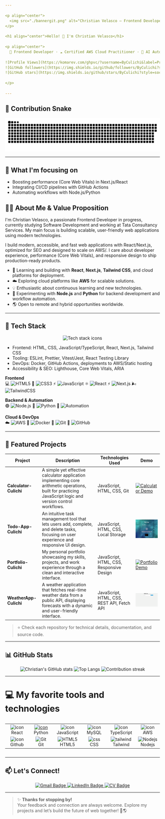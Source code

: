 ```yaml
---

<p align="center">
  <img src="./bannergit.png" alt="Christian Velasco — Frontend Developer" width="100%" />
</p>

<h1 align="center">Hello! 🫡 I'm Christian Velasco</h1>

<p align="center">
  🚀 Frontend Developer · ☁️ Certified AWS Cloud Practitioner · 🤖 AI Automation
  
![Profile Views](https://komarev.com/ghpvc/?username=ByCulichi&label=Profile%20views&color=0e75b6&style=flat)
![GitHub followers](https://img.shields.io/github/followers/ByCulichi?style=social)
![GitHub stars](https://img.shields.io/github/stars/ByCulichi?style=social)

</p>

---
```


## 🐍 Contribution Snake
<picture>
  <source media="(prefers-color-scheme: dark)" srcset="https://raw.githubusercontent.com/obregonia1/obregonia1/master/img/snake-dark.svg">
  <source media="(prefers-color-scheme: light)" srcset="https://raw.githubusercontent.com/obregonia1/obregonia1/master/img/snake.svg">
  <img alt="github contribution grid snake animation" src="https://raw.githubusercontent.com/obregonia1/obregonia1/master/img/snake.svg">
</picture>

---

## 🎯 What I'm focusing on
- Boosting performance (Core Web Vitals) in Next.js/React
- Integrating CI/CD pipelines with GitHub Actions
- Automating workflows with Node.js/Python

## 👨‍💻 About Me &  Value Proposition

I'm Christian Velasco, a passionate Frontend Developer in progress, currently studying Software Development and working at Tata Consultancy Services. My main focus is building scalable, user-friendly web applications using modern technologies.

I build modern, accessible, and fast web applications with React/Next.js, optimized for SEO and designed to scale on AWS/. I care about developer experience, performance (Core Web Vitals), and responsive design to ship production-ready products.

- 🚀 Learning and building with **React**, **Next.js**, **Tailwind CSS**, and cloud platforms for deployment.
- ☁️ Exploring cloud platforms like **AWS** for scalable solutions.
- 💡 Enthusiastic about continuous learning and new technologies.
- 🐍 Experimenting with **Node.js** and **Python** for backend development and workflow automation.
- 🌎 Open to remote and hybrid opportunities worldwide.

---

## 🧰 Tech Stack
<p align="center">
  <img src="https://skillicons.dev/icons?i=html,css,js,ts,react,nextjs,tailwind,git,github,nodejs,python,aws,docker" alt="Tech stack icons" />
</p>

- Frontend: HTML, CSS, JavaScript/TypeScript, React, Next.js, Tailwind CSS
- Tooling: ESLint, Prettier, Vitest/Jest, React Testing Library
- DevOps: Docker, GitHub Actions, deployments to AWS/Static hosting
- Accessibility & SEO: Lighthouse, Core Web Vitals, ARIA

**Frontend**  
💻 ![HTML5](https://img.shields.io/badge/HTML5-E34F26?style=for-the-badge&logo=html5&logoColor=white)
🎨 ![CSS3](https://img.shields.io/badge/CSS3-1572B6?style=for-the-badge&logo=css3&logoColor=white)
⚡ ![JavaScript](https://img.shields.io/badge/JavaScript-F7DF1E?style=for-the-badge&logo=javascript&logoColor=black)
⚛️ ![React](https://img.shields.io/badge/React-61DAFB?style=for-the-badge&logo=react&logoColor=black)
⚡ ![Next.js](https://img.shields.io/badge/Next.js-000000?style=for-the-badge&logo=nextdotjs&logoColor=white)
🌬️ ![TailwindCSS](https://img.shields.io/badge/TailwindCSS-06B6D4?style=for-the-badge&logo=tailwindcss&logoColor=white)

**Backend & Automation**  
🟢 ![Node.js](https://img.shields.io/badge/Node.js-339933?style=for-the-badge&logo=nodedotjs&logoColor=white)
🐍 ![Python](https://img.shields.io/badge/Python-3776AB?style=for-the-badge&logo=python&logoColor=white)
🤖 ![Automation](https://img.shields.io/badge/Automation-Workflow-green?style=for-the-badge)

**Cloud & DevOps**  
☁️ ![AWS](https://img.shields.io/badge/AWS-FF9900?style=for-the-badge&logo=amazonaws&logoColor=white)
🐳 ![Docker](https://img.shields.io/badge/Docker-2496ED?style=for-the-badge&logo=docker&logoColor=white)
🔧 ![Git](https://img.shields.io/badge/Git-F05032?style=for-the-badge&logo=git&logoColor=white)
🐙 ![GitHub](https://img.shields.io/badge/GitHub-181717?style=for-the-badge&logo=github&logoColor=white)

---

## 📂 Featured Projects

| Project                  | Description                                                                                                                                   | Technologies Used                                       | Demo |
|--------------------------|-----------------------------------------------------------------------------------------------------------------------------------------------|---------------------------------------------------------|------|
| **Calculator-Culichi**   | A simple yet effective calculator application implementing core arithmetic operations, built for practicing JavaScript logic and version control workflows. | JavaScript, HTML, CSS, Git                              | <a href="https://github.com/ByCulichi/Calculator-Culichi" target="_blank"><img src="https://github.com/ByCulichi/Calculator-Culichi/blob/main/calculator.gif" width="120px" alt="Calculator Demo"/></a> |
| **Todo-App-Culichi**     | An intuitive task management tool that lets users add, complete, and delete tasks, focusing on user experience and responsive UI design.               | JavaScript, HTML, CSS, Local Storage                    | <a href="https://github.com/ByCulichi/Todo-App-Culichi" target="_blank"><img src="https://github.com/ByCulichi/Todo-App-Culichi/blob/main/Todoapp.gif" width="120px" alt="Todo App Demo"/></a> |
| **Portfolio-Culichi**    | My personal portfolio showcasing my skills, projects, and work experience through a clean and interactive interface.                                   | JavaScript, HTML, CSS, Responsive Design                | <a href="https://github.com/ByCulichi/Portfolio-Culichi" target="_blank"><img src="https://github.com/ByCulichi/Portfolio-Culichi/blob/main/Portfolio.gif" width="120px" alt="Portfolio Demo"/></a> |
| **WeatherApp-Culichi**   | A weather application that fetches real-time weather data from a public API, displaying forecasts with a dynamic and user-friendly interface.          | JavaScript, HTML, CSS, REST API, Fetch API              | <a href="https://github.com/ByCulichi/WeatherApp-Culichi" target="_blank"><img src="https://github.com/ByCulichi/WeatherApp-Culichi/blob/main/Weatherapp.gif" width="120px" alt="Weather App Demo"/></a> |

> ⭐ Check each repository for technical details, documentation, and source code.

---

## 📊 GitHub Stats

<p align="center">
  <img src="https://github-readme-stats.vercel.app/api?username=ByCulichi&show_icons=true&theme=dark" alt="Christian's GitHub stats" />
  <img src="https://github-readme-stats.vercel.app/api/top-langs/?username=ByCulichi&layout=compact&theme=dark" alt="Top Langs" />
  <img src="https://streak-stats.demolab.com?user=ByCulichi&theme=dark" alt="Contribution streak" />
</p>

---

# 💻 My favorite tools and technologies
<div style="display: flex; align-items: flex-start; align: center">
<table align="center">
  <tr>
    <td align="center" width="96">
        <img src="https://techstack-generator.vercel.app/react-icon.svg" alt="icon" width="65" height="65" />
      <br>React
    </td>
    <td align="center" width="96">
      <a href="#macropower-tech">
        <img src="https://techstack-generator.vercel.app/python-icon.svg" alt="icon" width="65" height="65" />
      </a>
      <br>Python
    </td>
    <td align="center" width="96">
        <img src="https://techstack-generator.vercel.app/js-icon.svg" alt="icon" width="65" height="65" />
      <br>JavaScript
    </td>
    <td align="center" width="96">
        <img src="https://techstack-generator.vercel.app/mysql-icon.svg" alt="icon" width="65" height="65" />
      <br>MySQL
    </td>
    <td align="center" width="96">
        <img src="https://techstack-generator.vercel.app/ts-icon.svg" alt="icon" width="65" height="65" />
      <br>TypeScript
    </td>
    <td align="center" width="96">
        <img src="https://techstack-generator.vercel.app/aws-icon.svg" alt="icon" width="65" height="65" />
      <br>AWS
    </td>
  </tr>
  <tr>
    <td align="center" width="96">
        <img src="https://techstack-generator.vercel.app/github-icon.svg" alt="icon" width="65" height="65" />
      <br>Github
    </td>
    <td align="center" width="96"> 
        <img src="https://user-images.githubusercontent.com/25181517/192108372-f71d70ac-7ae6-4c0d-8395-51d8870c2ef0.png" width="48" height="48" alt="Git" />
      <br>Git
    </td>
    <td align="center"  width="96">
        <img src="https://skillicons.dev/icons?i=html" width="48" height="48" alt="HTML5" />
      <br>HTML5
    </td>
    <td align="center" width="96">
        <img src="https://skillicons.dev/icons?i=css" width="48" height="48" alt="css" />
      <br>CSS
    </td>
    <td align="center" width="96">
        <img src="https://skillicons.dev/icons?i=tailwind" width="48" height="48" alt="tailwind" />
      <br>Tailwind
    </td>
        <td align="center" width="96">
        <img src="https://skillicons.dev/icons?i=nodejs" width="48" height="48" alt="Nodejs" />
      <br>Nodejs
      </td>
 </tr>
</table>
<br><br>


</div>

---

## 📫 Let's Connect!

<div align="center">
  <a href="mailto:culichi2603@gmail.com" target="_blank" rel="noopener noreferrer">
    <img src="https://img.shields.io/badge/Gmail-culichi2603@gmail.com-D14836?style=for-the-badge&logo=gmail&logoColor=white" alt="Gmail Badge"/>
  </a>
  <a href="https://mx.linkedin.com/in/christian-armando-velasco-estrada-a24590382/en" target="_blank" rel="noopener noreferrer">
    <img src="https://img.shields.io/badge/LinkedIn-Christian%20Velasco-0A66C2?style=for-the-badge&logo=linkedin&logoColor=white" alt="LinkedIn Badge"/>
  </a>
  <a href="https://drive.google.com/file/d/1ieN1Mwwa62KNdgYXmk5VDlpYOZbcLEvE/view?usp=sharing" target="_blank" rel="noopener noreferrer">
    <img src="https://img.shields.io/badge/CV-Download-green?style=for-the-badge&logo=adobeacrobatreader&logoColor=white" alt="CV Badge"/>
  </a>
</div>

---

> ✨ **Thanks for stopping by!**  
> Your feedback and connection are always welcome. Explore my projects and let’s build the future of web together! 🚀🌎



